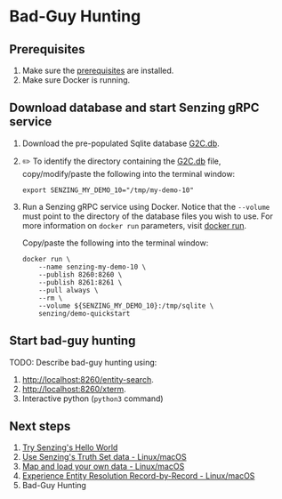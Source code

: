 # Bad-Guy Hunting

## Prerequisites

1. Make sure the
   [prerequisites](../README.md#prerequisites)
   are installed.
1. Make sure Docker is running.

## Download database and start Senzing gRPC service

1. Download the pre-populated Sqlite database
   [G2C.db](https://raw.githubusercontent.com/senzing-garage/knowledge-base/main/proposals/streamline/bad-guy-hunting/G2C.db).

1. :pencil2:
   To identify the directory containing the
   [G2C.db](https://raw.githubusercontent.com/senzing-garage/knowledge-base/main/proposals/streamline/bad-guy-hunting/G2C.db) file,
   copy/modify/paste the following into the terminal window:

   ```console
   export SENZING_MY_DEMO_10="/tmp/my-demo-10"
   ```

1. Run a Senzing gRPC service using Docker.
   Notice that the `--volume` must point to the directory of the database files you wish to use.
   For more information on `docker run` parameters,
   visit [docker run](https://docs.docker.com/engine/reference/commandline/run/).

   Copy/paste the following into the terminal window:

   ```console
   docker run \
       --name senzing-my-demo-10 \
       --publish 8260:8260 \
       --publish 8261:8261 \
       --pull always \
       --rm \
       --volume ${SENZING_MY_DEMO_10}:/tmp/sqlite \
       senzing/demo-quickstart

   ```

## Start bad-guy hunting

TODO: Describe bad-guy hunting using:

1. [http://localhost:8260/entity-search](http://localhost:8260/entity-search).
1. [http://localhost:8260/xterm](http://localhost:8260/xterm).
1. Interactive python (`python3` command)

## Next steps

1. [Try Senzing's Hello World](../README.md)
1. [Use Senzing's Truth Set data - Linux/macOS](../use-senzings-truth-set-data-linux-macos.md)
1. [Map and load your own data - Linux/macOS](../map-and-load-your-own-data-linux-macos.md)
1. [Experience Entity Resolution Record-by-Record - Linux/macOS](../experience-entity-resolution-record-by-record-linux-macos.md)
1. Bad-Guy Hunting
